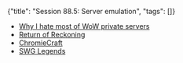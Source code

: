 {"title": "Session 88.5: Server emulation", "tags": []}

* [Why I hate most of WoW private servers](https://github.com/FrancescoBorzi/why-I-hate-wow-private-servers/blob/master/ENGLISH.md)
* [Return of Reckoning](https://www.returnofreckoning.com/)
* [ChromieCraft](https://www.chromiecraft.com/)
* [SWG Legends](https://swglegends.com/index.php)


